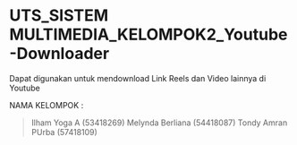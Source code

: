 # UTS_SISTEM MULTIMEDIA_KELOMPOK2_Youtube-Downloader

Dapat digunakan untuk mendownload Link Reels dan Video lainnya di Youtube

NAMA KELOMPOK :

> Ilham Yoga A (53418269)
> Melynda Berliana (54418087)
> Tondy Amran PUrba (57418109)
